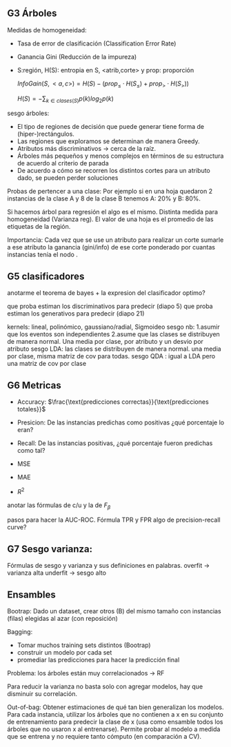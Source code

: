 ## G3 Árboles

Medidas de homogeneidad:

- Tasa de error de clasificación (Classification Error Rate)
- Ganancia Gini (Reducción de la impureza)
- S:región, H(S): entropia en S, <atrib,corte> y prop: proporción

  $InfoGain(S, <a,c>) = H(S) - (prop_{\leq} \cdot H(S_{\leq}) + prop_{>} \cdot H(S_{>}))$

  $H(S) = - \sum_{k \in clases(S)}{p(k) log_2 p(k)}$

sesgo árboles:

- El tipo de regiones de decisión que puede generar tiene forma de (hiper-)rectángulos.
- Las regiones que exploramos se determinan de manera Greedy.
- Atributos más discriminativos -> cerca de la raíz.
- Árboles más pequeños y menos complejos en términos de su estructura de acuerdo al criterio de parada
- De acuerdo a cómo se recorren los distintos cortes para un atributo dado, se pueden perder soluciones

Probas de pertencer a una clase: Por ejemplo si en una hoja quedaron 2 instancias de la clase A y 8 de la clase B tenemos A: 20% y B: 80%.

Si hacemos árbol para regresión el algo es el mismo. Distinta medida para homogeneidad (Varianza reg).
El valor de una hoja es el promedio de las etiquetas de la región.

Importancia: Cada vez que se use un atributo para realizar un corte sumarle a ese atributo la
ganancia (gini/info) de ese corte ponderado por cuantas instancias tenía el nodo .

## G5 clasificadores

anotarme el teorema de bayes + la expresion del clasificador optimo?

que proba estiman los discriminativos para predecir (diapo 5)
que proba estiman los generativos para predecir (diapo 21)

kernels: lineal, polinómico, gaussiano/radial, Sigmoideo
sesgo nb: 1.asumir que los eventos son independientes 2.asume que las clases se distribuyen de manera normal. Una media por clase, por atributo y un desvio por
atributo
sesgo LDA: las clases se distribuyen de manera normal. una media por clase, misma matriz de cov para todas.
sesgo QDA : igual a LDA pero una matriz de cov por clase

## G6 Metricas

- Accuracy: $\frac{\text{predicciones correctas}}{\text{predicciones totales}}$
- Presicion: De las instancias predichas como positivas ¿qué porcentaje lo eran?
- Recall: De las instancias positivas, ¿qué porcentaje fueron predichas como tal?

- MSE
- MAE
- $R^2$

anotar las fórmulas de c/u y la de $F_\beta$

pasos para hacer la AUC-ROC. Fórmula TPR y FPR
algo de precision-recall curve?

## G7 Sesgo varianza:

Fórmulas de sesgo y varianza y sus definiciones en palabras.
overfit -> varianza alta
underfit -> sesgo alto

## Ensambles

Bootrap: Dado un dataset, crear otros (B) del mismo tamaño con instancias (filas) elegidas al azar (con reposición)

Bagging:

- Tomar muchos training sets distintos (Bootrap)
- construir un modelo por cada set
- promediar las predicciones para hacer la predicción final

Problema: los árboles están muy correlacionados -> RF

Para reducir la varianza no basta solo con agregar modelos, hay que disminuir su correlación.

Out-of-bag: Obtener estimaciones de qué tan bien generalizan los modelos.
Para cada instancia, utilizar los árboles que no contienen a x en su conjunto de entrenamiento para predecir la clase de x (usa como ensamble todos los árboles que no usaron x al entrenarse). Permite probar al modelo a medida que se entrena y no requiere tanto cómputo (en comparación a CV).
